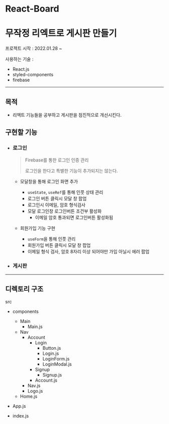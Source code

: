 # React-Board

# 무작정 리엑트로 게시판 만들기

프로젝트 시작 : 2022.01.28 ~

사용하는 기술 :

- React.js
- styled-components
- firebase

---

## 목적

- 리액트 기능들을 공부하고 게시판을 점진적으로 개선시킨다.

## 구현할 기능

- ### 로그인

  > Firebase를 통한 로그인 인증 관리
  >
  > 로그인을 한다고 특별한 기능이 추가되지는 않는다.

  - 모달창을 통해 로그인 화면 추가

    - `useState`, `useRef`를 통해 인풋 상태 관리
    - 로그인 버튼 클릭시 모달 창 팝업
    - 로그인시 이메일, 암호 형식검사
    - 모달 로그인창 로그인버튼 조건부 활성화
      - 이메일 암호 통과되면 로그인버튼 활성화됨

  - 회원가입 기능 구현
    - `useForm`을 통해 인풋 관리
    - 회원가입 버튼 클릭시 모달 창 팝업
    - 이메일 형식 검사, 암호 8자리 이상 되어야만 가입 아닐시 에러 팝업
    <!-- - 비밀번호 변경
    - 비밀번호 찾기
    - 회원 탈퇴 -->

- ### 게시판

---

## 디렉토리 구조

src

- components

  - Main
    - Main.js
  - Nav
    - Account
      - Login
        - Button.js
        - Login.js
        - LoginForm.js
        - LoginModal.js
      - Signup
        - Signup.js
      - Account.js
    - Nav.js
    - Logo.js
  - Home.js

- App.js
- index.js
